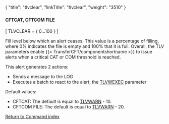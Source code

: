 {
    "title": "tlvclear",
    "linkTitle": "tlvclear",
    "weight": "3510"
}<span id="tlvclear"></span>

### 

#### CFTCAT, CFTCOM FILE

\[ TLVCLEAR = { 0...100
} \]

Fill level below which an alert ceases. This value is a percentage of filling, where 0% indicates the file is empty and 100% that it is full. Overall, the TLV parameters enable {{< TransferCFT/componentshortname  >}} to
issue alerts when a critical CAT or COM threshold is reached.

This
alert generates 2 actions:

-   Sends a message
    to the LOG
-   Executes
    a batch to react to the alert, the [TLVWEXEC](../tlvcexec)
    parameter

Default values:

-   CFTCAT: The default is equal to [TLVWARN](../tlvwarn) - 10.
-   CFTCOM FILE: The default is equal to [TLVWARN](../tlvwarn) - 20.

[Return to Command index](../../)
